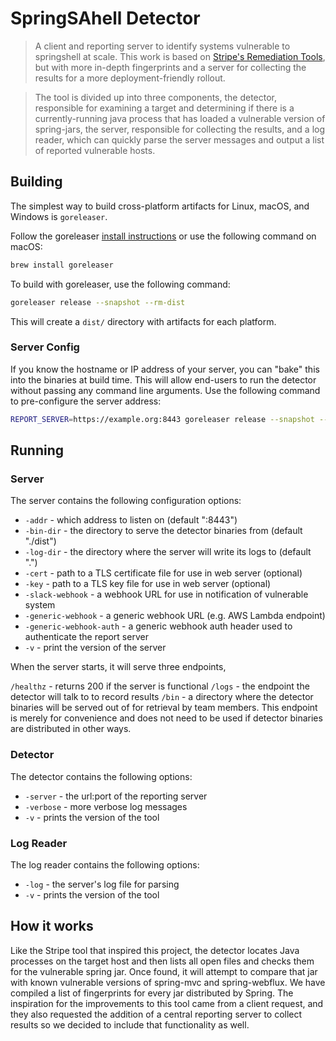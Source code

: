 # SpringSAhell Detector

> A client and reporting server to identify systems vulnerable to springshell at
> scale. This work is based on [Stripe's Remediation Tools](https://github.com/stripe/log4j-remediation-tools),
> but with more in-depth fingerprints and a server for collecting the results
> for a more deployment-friendly rollout.

> The tool is divided up into three components, the detector, responsible for
> examining a target and determining if there is a currently-running java
> process that has loaded a vulnerable version of spring-jars, the server, responsible
> for collecting the results, and a log reader, which can quickly parse the
> server messages and output a list of reported vulnerable hosts.

## Building

The simplest way to build cross-platform artifacts for Linux, macOS, and Windows is `goreleaser`.

Follow the goreleaser [install instructions](https://goreleaser.com/install/) or use the following command on macOS:
```sh
brew install goreleaser
```

To build with goreleaser, use the following command:
```sh
goreleaser release --snapshot --rm-dist
```

This will create a `dist/` directory with artifacts for each platform.

### Server Config

If you know the hostname or IP address of your server, you can "bake" this into
the binaries at build time. This will allow end-users to run the detector
without passing any command line arguments. Use the following command to
pre-configure the server address:

```sh
REPORT_SERVER=https://example.org:8443 goreleaser release --snapshot --rm-dist
```

## Running

### Server

The server contains the following configuration options:

  - `-addr` - which address to listen on (default ":8443")
  - `-bin-dir` - the directory to serve the detector binaries from (default "./dist")
  - `-log-dir` - the directory where the server will write its logs to (default ".")
  - `-cert` - path to a TLS certificate file for use in web server (optional)
  - `-key` - path to a TLS key file for use in web server (optional)
  - `-slack-webhook` - a webhook URL for use in notification of vulnerable system
  - `-generic-webhook` - a generic webhook URL (e.g. AWS Lambda endpoint)
  - `-generic-webhook-auth` - a generic webhook auth header used to authenticate the report server
  - `-v` - print the version of the server

When the server starts, it will serve three endpoints,

  `/healthz` - returns 200 if the server is functional
  `/logs` - the endpoint the detector will talk to to record results
  `/bin` - a directory where the detector binaries will be served out of for
  retrieval by team members. This endpoint is merely for convenience and does not
  need to be used if detector binaries are distributed in other ways.

### Detector

The detector contains the following options:

  - `-server` - the url:port of the reporting server
  - `-verbose` - more verbose log messages
  - `-v` - prints the version of the tool

### Log Reader

The log reader contains the following options:

  - `-log` - the server's log file for parsing
  - `-v` - prints the version of the tool

## How it works

Like the Stripe tool that inspired this project, the detector locates Java
processes on the target host and then lists all open files and checks them for
the vulnerable spring jar. Once found, it will attempt to compare that jar with known
vulnerable versions of spring-mvc and spring-webflux. We have compiled a list of fingerprints for every
jar distributed by Spring. 
The inspiration for the improvements to this tool came from a client request,
and they also requested the addition of a central reporting server to collect
results so we decided to include that functionality as well.
